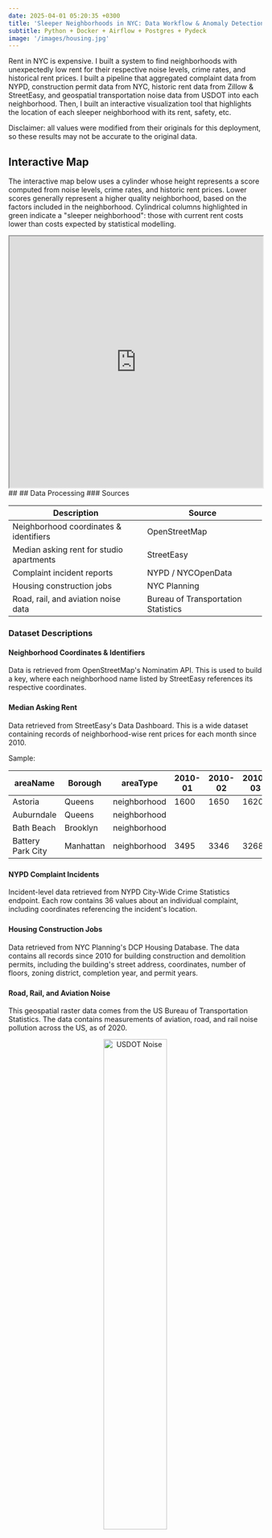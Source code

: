 ```yaml
---
date: 2025-04-01 05:20:35 +0300
title: 'Sleeper Neighborhoods in NYC: Data Workflow & Anomaly Detection'
subtitle: Python + Docker + Airflow + Postgres + Pydeck
image: '/images/housing.jpg'
---
```

Rent in NYC is expensive. I built a system to find neighborhoods with unexpectedly low rent for their respective noise levels, crime rates, and historical rent prices. I built a pipeline that aggregated complaint data from NYPD, construction permit data from NYC, historic rent data from Zillow & StreetEasy, and geospatial transportation noise data from USDOT into each neighborhood. Then, I built an interactive visualization tool that highlights the location of each sleeper neighborhood with its rent, safety, etc.

Disclaimer: all values were modified from their originals for this deployment, so these results may not be accurate to
the original data.

## Interactive Map
The interactive map below uses a cylinder whose height represents a score computed from noise levels, crime rates, and historic
rent prices. Lower scores generally represent a higher quality neighborhood, based on the factors included in the neighborhood. 
Cylindrical columns highlighted in green indicate a "sleeper neighborhood": those with current rent costs lower than costs expected
by statistical modelling. 

<iframe src="https://aspenflow.github.io/sleeper-neighborhoods/" width="100%" height="500px"></iframe>
##
## Data Processing
### Sources

| Description                              | Source                              |
|------------------------------------------|-------------------------------------|
| Neighborhood coordinates & identifiers   | OpenStreetMap                       | 
| Median asking rent for studio apartments | StreetEasy                          | 
| Complaint incident reports               | NYPD / NYCOpenData                  | 
| Housing construction jobs                | NYC Planning                        | 
| Road, rail, and aviation noise data      | Bureau of Transportation Statistics | 
###
### Dataset Descriptions
#### Neighborhood Coordinates & Identifiers
Data is retrieved from OpenStreetMap's Nominatim API. This is used to build a key, where each neighborhood name listed by 
StreetEasy references its respective coordinates.
###
#### Median Asking Rent
Data retrieved from StreetEasy's Data Dashboard. This is a wide dataset containing records of neighborhood-wise rent 
prices for each month since 2010. 

Sample:

| areaName           | Borough   | areaType     | 2010-01 | 2010-02 | 2010-03 | 2010-04 |
|--------------------|-----------|--------------|---------|---------|---------|---------|
| Astoria            | Queens    | neighborhood | 1600    | 1650    | 1620    | 1600    |
| Auburndale         | Queens    | neighborhood |         |         |         |         |
| Bath Beach         | Brooklyn  | neighborhood |         |         |         |         |
| Battery Park City  | Manhattan | neighborhood | 3495    | 3346    | 3268    | 3295    |
###
#### NYPD Complaint Incidents
Incident-level data retrieved from NYPD City-Wide Crime Statistics endpoint. Each row contains 36 values about an individual complaint,
including coordinates referencing the incident's location. 
###
#### Housing Construction Jobs
Data retrieved from NYC Planning's DCP Housing Database. The data contains all records since 2010 for building construction and demolition permits, 
including the building's street address, coordinates, number of floors, zoning district, completion year, and permit years.
###
#### Road, Rail, and Aviation Noise
This geospatial raster data comes from the US Bureau of Transportation Statistics. The data contains measurements of 
aviation, road, and rail noise pollution across the US, as of 2020. 

<div style="text-align: center;">
  <img src="/images/usdot-noise.png" alt="USDOT Noise" width="50%">
</div>

###
### Preprocessing & Transformation
Pre-processing and transformation was orchestrated in Airflow.

<div style="text-align: center;">
  <img src="/images/housing-pipeline.png" alt="Housing Pipeline" width="50%">
</div>

All aggregate data was assigned to its respective neighborhood based on coordinates. A record is attributed to the neighborhood whose
coordinates are the shortest distance from the record's. Since data transformations were being performed in Postgres, PostGIS
was necessary for computing the nearest neighbor for each coordinate pair. Additionally, spatial indices were added where
necessary for downstream aggregate computation.

To optimize memory usage, TIFF raster tiles were filtered to only the NY tile and cropped to boundaries including NYC. 
The raster needed to be repaired. In addition, it needed a spatial index assigned to noise level, so aggregate noise levels
for a given neighborhood could be computed downstream. 

Rent data was transposed to long format, and missing values were handled during aggregation. 

Neighborhood-wise aggregate data was computed as follows: 
* **Crime:** number of crimes per neighborhood 
* **Noise:** average noise per neighborhood
* **Recent rent:** median across the most recent $n$ available records for each neighborhood, where $n <= 15$. 
* **Overall rent:** median across all available records for each neighborhood
* **Floors:** median number of floors across all construction projects for each neighborhood

Following the completion of the output data format construction, standardization and scoring were performed. 
All residual tables from joins and aggregations were removed at the end of the pipeline.
###
### Standardization
After the final data structure was formed, additional standardized columns were added to enable more precise weighting and 
clearer analysis downstream. Standardization was computed using:

$$
\text{standard}(x) = \frac{x - \text{median}(x)}{x_{0.75}-x_{0.25}}
$$

where `x` is the numeric value, `x_0.75` and `x_0.25` are the 75th and 25th percentiles of `x`, respectively.
###
### Scoring
A score was defined to enable simpler neighborhood comparison. Score is defined as:

$$
\text{score} = w_1\cdot\text{crime} + w_2\cdot\text{noise}  + w_3\cdot\frac{(\text{rent}_\text{overall} - \text{rent}_\text{recent})}{\text{rent}_\text{overall}} + w_4\cdot\text{age} + w_5\cdot \text{floors}
$$

For this deployment, all weights were left as 1, but can be altered in the pipeline as needed. That is, 

$$
w_1=\dots=w_5=1
$$

Furthermore, scores were normalized between 0 and 1:

$$
\text{norm}(\text{score})=\frac{\text{score} - \text{min}(\text{score})}{\text{max}(\text{score})- \text{min}(\text{score})}
$$
###
### Distributions
Below shows kernel densities of each standardized variable. Visualizing the distribution of each standardized variable not only enables more intuitive score weighting, but also 
provides explanatory insight into the overall characteristics of neighborhoods in NYC. 

<div style="text-align: center;">
  <img src="/images/housing-dists.png" alt="KDEs" width="75%">
</div>

Differences in variables become apparent when looking at the distribution tails, widths, kurtosis, and skew. For example, it is 
clear on visual inspection that the height of building projects in NYC might vary more across neighborhoods than noise 
level and crime. In this case, it may be appropriate to assign more weight to floors, but this should only be done after 
testing quantitatively for differences between distributions.
##
## Anomaly Detection
To discover which neighborhoods are sleepers (unexpectedly low rent), a regression-based anomaly detection 
model was constructed and assessed for validity.
###
### Regression Model
#### Construction
A regression model was constructed to predict the recent median rent given the number of crimes, average noise levels, and average 
building age in a given neighborhood:

$$
\text{rent}_\text{pred} = \beta_0+\beta_1\cdot \text{crimes}+\beta_2\cdot\text{noise} + \beta_3\cdot\text{age}
$$

The model was fitted using `statsmodels.api`, and residuals were computed, producing the model with coefficients 

| Variable    | Coef      | Std Err   | t       | P>\|t\| |
|-------------|-----------|-----------|---------|---------|
| const       | 3811.4810 | 2343.985  | 1.626   | 0.108   |
| num_crimes  | -0.0083   | 0.027     | -0.311  | 0.757   |
| avg_noise   | -52.0183  | 41.119    | -1.265  | 0.209   |
| avg_age     | 184.3320  | 101.876   | 1.809   | 0.074   |
###
#### Assessment
To ensure the regression model met theoretical assumptions and consequent valid conclusions, it was assessed using a series of tests. 
Using a model residuals test, it was confirmed no non-linearity or heterscedasticity was present, either of which would
violate linear regression assumptions. 

<div style="text-align: center;">
  <img src="/images/housing-resid-fit-plot.png" alt="KDEs" width="75%">
</div>

Additionally, there were no collinearity issues found between predictors, as seen with variance inflation factors:

<div style="text-align: center;">
  <img src="/images/housing-pred-cormat.png" alt="KDEs" width="75%">
</div>

###
### Anomaly Classification
A rent price is considered an anomaly if the residual rent cost $\epsilon$ is less than a threshold $\lambda$ defined by 
1.25 standard deviations $\sigma$ below the residual mean $\bar{\epsilon}$:
$$
\lambda = \bar{\epsilon} - 1.25 \cdot \sigma_{\epsilon} \quad \epsilon \lt \lambda
$$
Then, each anomaly is highlighted in green on the plot. 

##
## Conclusion
It is already well known that rent prices are dependent on several factors, but those are proprietary. In a housing market
like New York City's, one of the most expensive cities to live in within the US, saving on rent without compromising 
quality of life is important. The goal of this project was solely for me to find neighborhoods that were "hidden gems".
With that goal in mind, I turned it into an opportunity to utilize and further develop my abilities in statistical 
analysis and data engineering, and this project did just that.